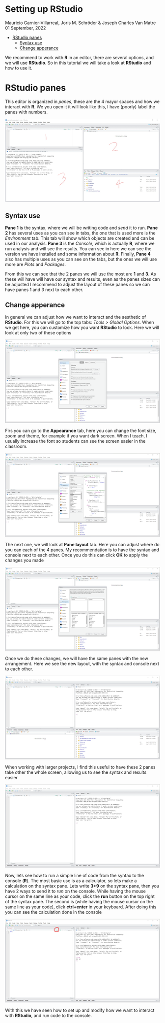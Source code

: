 Setting up RStudio
================
Mauricio Garnier-Villarreal, Joris M. Schröder & Joseph Charles Van
Matre
01 September, 2022

-   <a href="#rstudio-panes" id="toc-rstudio-panes">RStudio panes</a>
    -   <a href="#syntax-use" id="toc-syntax-use">Syntax use</a>
    -   <a href="#change-apperance" id="toc-change-apperance">Change
        apperance</a>

We recommend to work with **R** in an editor, there are several options,
and we will use **RStudio**. So in this tutorial we will take a look at
**RStudio** and how to use it.

# RStudio panes

This editor is organized in *panes*, these are the 4 mayor spaces and
how we interact with **R**. We you open it it will look like this, I
have (poorly) label the panes with numbers.

![](images/Inkedscreen25.jpg)

## Syntax use

**Pane 1** is the syntax, where we will be writing code and *send* it to
run. **Pane 2** has several uses as you can see in tabs, the one that is
used more is the *Environment* tab. This tab will show which objects are
created and can be used in our analysis. **Pane 3** is the *Console*,
which is actually **R**, where we run analysis and will see the results.
You can see in here we can see the version we have installed and some
information about **R**. Finally, **Pane 4** also has multiple uses as
you can see on the tabs, but the ones we will use more are *Plots* and
*Packages*.

From this we can see that the 2 panes we will use the most are **1** and
**3**. As these will have will have our syntax and results, even as the
panes sizes can be adjusted I recommend to adjust the layout of these
panes so we can have panes 1 and 3 next to each other.

## Change apperance

In general we can adjust how we want to interact and the aesthetic of
**RStudio**. For this we will go to the top tabs: *Tools \> Global
Options*. When we get here, you can customize how you want **RStudio**
to look. Here we will look at only two of these options

![](images/screen26.png)

Firs you can go to the **Appearance** tab, here you can change the font
size, zoom and theme, for example if you want dark screen. When I teach,
I usually increase the font so students can see the screen easier in the
classroom.

![](images/screen28.png)

The next one, we will look at **Pane layout** tab. Here you can adjust
where do you can each of the 4 panes. My recommendation is to have the
syntax and console next to each other. Once you do this can click **OK**
to apply the changes you made

![](images/screen27.png)

Once we do these changes, we will have the same panes with the new
arrangement. Here we see the new layout, with the syntax and console
next to each other.

![](images/screen29.png)

When working with larger projects, I find this useful to have these 2
panes take other the whole screen, allowing us to see the syntax and
results easier

![](images/screen30.png)

Now, lets see how to run a simple line of code from the syntax to the
console (**R**). The most basic use is as a calculator, so lets make a
calculation on the syntax pane. Lets write **3+9** on the syntax pane,
then you have 2 ways to send it to *run* on the console. While having
the mouse cursor on the same line as your code, click the **run** button
on the top right of the syntax pane. The second is (while having the
mouse cursor on the same line as your code), click **ctrl+enter** in
your keyboard. After doing this you can see the calculation done in the
console

![](images/screen31.png)

With this we have seen how to set up and modify how we want to interact
with **RStudio**, and run code to the console.
